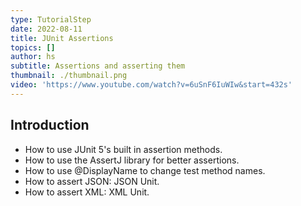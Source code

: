 ```yaml
---
type: TutorialStep
date: 2022-08-11
title: JUnit Assertions
topics: []
author: hs
subtitle: Assertions and asserting them
thumbnail: ./thumbnail.png
video: 'https://www.youtube.com/watch?v=6uSnF6IuWIw&start=432s'
---
```


## Introduction

* How to use JUnit 5's built in assertion methods.
* How to use the AssertJ library for better assertions.
* How to use @DisplayName to change test method names.
* How to assert JSON: JSON Unit.
* How to assert XML: XML Unit.
